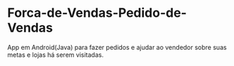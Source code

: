 # Forca-de-Vendas-Pedido-de-Vendas
App em Android(Java) para fazer pedidos e ajudar ao vendedor sobre suas metas e lojas há serem visitadas.
